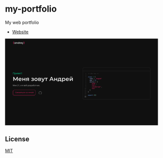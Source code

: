 # my-portfolio
My web portfolio

- [Website](https://dddoog9.github.io/my-portfolio/)

![Website andrey](https://github.com/dddoog9/my-portfolio/raw/main/cover.jpg)

## License
[MIT](LICENSE.md)
